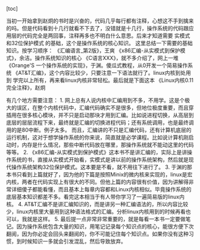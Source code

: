 [toc]

当初一开始拿到赵炯的书时是兴奋的，代码几乎每行都有注释，心想这不手到擒来的吗。但是代码看到十几行就看不下去了，没错就是十几行，操作系统的代码跟应用层的代码完全是两回事，注释再多也不明白什么意思。后来才知道需要 实模式和32位保护模式 的基础，这个是操作系统的核心知识。
这里总结一下需要的基础知识。按学习顺序：
《汇编语言_第2版》，王爽
《x86汇编-从实模式到保护模式》，余洁。操作系统知识的核心
《C语言XXX》，就不多介绍了，网上一堆
《Orange'S 一个操作系统的实现》，于渊。傻瓜式教程，从0开发一个简易操作系统
《AT&T汇编》，这个内容比较少，只要注意一下语法就行了。linux内核到处用到
学完以上所有，再来看linux内核非常轻松。最后就是下面这本
《Linux内核0.11完全注释》，赵炯


有几个地方需要注意：
1.
网上总有人说内核中汇编用到不多，不用学。这是个极大的误区，在整个内核代码中，汇编代码确实不是很多，但地位极度重要，而且穿插用在很多核心模块，并不只是启动那块才用到汇编。比如说进程切换，从高层到底层的层层流程下来，最终就是汇编的切换进程代码；还有系统调用，也是最终调用的是80中断。例子太多。
而且，汇编讲的不只是汇编代码，还有计算机底层的运行机制，这对于想学操作系统的你来说，简直就是必学课程。比如说计算机刚启动时，内存是什么情况，那些中断代码放在哪里，那操作系统就不能动这里的代码等等。
2.
《x86汇编-从实模式到保护模式》这本书不是讲汇编的，实际上是讲操作系统的书，直接从实模式开始看，实模式是讲以前的操作系统架构，然后就是现代操作系统架构32位保护模式。这本要是不看，就不用往下进行了。
3.
于渊的那本书只看到上篇就好了，因为他的下篇是按照Minix的微内核来实现的，linux是宏内核，两者在代码实现上有很大的不同。但他上篇的内容很有价值，因为讲解得非常详细傻子都能看懂，而且基本上每章内容都和Linux内核相似。毕竟操作系统的底层基本知识都差不多。看完这本相当于有人带你学习了一遍简易版的linux内核。
4.
AT&T汇编不是讲汇编知识的，而是讲另一种汇编语法的，所以内容比较少，linux内核里大量用到这种语法格式的汇编。分析linux内核用到的时候再看也可以，我就是这样。
5.
最后提一点非常非常重要的，就是每看一本书一定要做笔记。因为操作系统包含大量的知识，用笔记记录每个知识点的核心，能很方便下次翻阅，因为你必定会回头来翻阅的，你不可能记住每个知识点。如果你没有这种习惯，到时候知识一多就会引发混乱，然后导致放弃。
